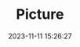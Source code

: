 ---
weight: 1
images:
- /images/edited/199.jpeg
title: Picture
date: 2023-11-11 15:26:27
tags: [luminar neo,work,person]
---